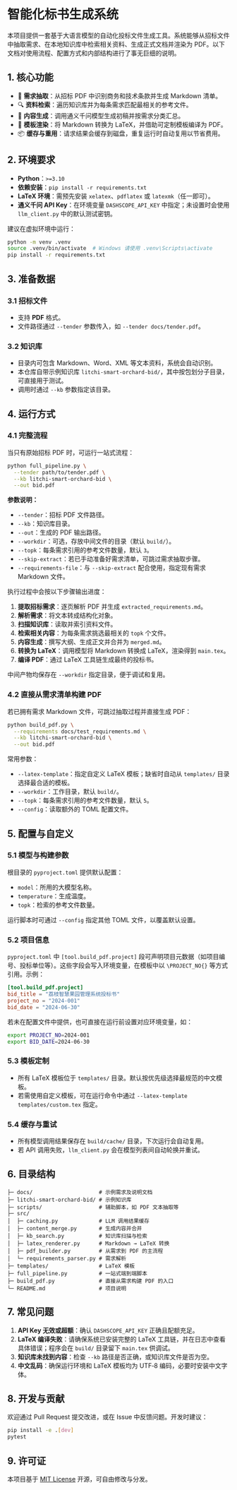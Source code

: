 # 智能化标书生成系统

本项目提供一套基于大语言模型的自动化投标文件生成工具。系统能够从招标文件中抽取需求、在本地知识库中检索相关资料、生成正式文档并渲染为 PDF。以下文档对使用流程、配置方式和内部结构进行了事无巨细的说明。

## 1. 核心功能
- 📄 **需求抽取**：从招标 PDF 中识别商务和技术条款并生成 Markdown 清单。
- 🔍 **资料检索**：遍历知识库并为每条需求匹配最相关的参考文件。
- 📝 **内容生成**：调用通义千问模型生成初稿并按需求分类汇总。
- 🧱 **模板渲染**：将 Markdown 转换为 LaTeX，并借助可定制模板编译为 PDF。
- 📦 **缓存与重用**：请求结果会缓存到磁盘，重复运行时自动复用以节省费用。

## 2. 环境要求
- **Python**：`>=3.10`
- **依赖安装**：`pip install -r requirements.txt`
- **LaTeX 环境**：需预先安装 `xelatex`、`pdflatex` 或 `latexmk`（任一即可）。
- **通义千问 API Key**：在环境变量 `DASHSCOPE_API_KEY` 中指定；未设置时会使用 `llm_client.py` 中的默认测试密钥。

建议在虚拟环境中运行：
```bash
python -m venv .venv
source .venv/bin/activate  # Windows 请使用 .venv\Scripts\activate
pip install -r requirements.txt
```

## 3. 准备数据
### 3.1 招标文件
- 支持 **PDF** 格式。
- 文件路径通过 `--tender` 参数传入，如 `--tender docs/tender.pdf`。

### 3.2 知识库
- 目录内可包含 Markdown、Word、XML 等文本资料，系统会自动识别。
- 本仓库自带示例知识库 `litchi-smart-orchard-bid/`，其中按包划分子目录，可直接用于测试。
- 调用时通过 `--kb` 参数指定该目录。

## 4. 运行方式
### 4.1 完整流程
当只有原始招标 PDF 时，可运行一站式流程：
```bash
python full_pipeline.py \
  --tender path/to/tender.pdf \
  --kb litchi-smart-orchard-bid \
  --out bid.pdf
```
**参数说明：**
- `--tender`：招标 PDF 文件路径。
- `--kb`：知识库目录。
- `--out`：生成的 PDF 输出路径。
- `--workdir`：可选，存放中间文件的目录（默认 `build/`）。
- `--topk`：每条需求引用的参考文件数量，默认 `3`。
- `--skip-extract`：若已手动准备好需求清单，可跳过需求抽取步骤。
- `--requirements-file`：与 `--skip-extract` 配合使用，指定现有需求 Markdown 文件。

执行过程中会按以下步骤输出进度：
1. **提取招标需求**：逐页解析 PDF 并生成 `extracted_requirements.md`。
2. **解析需求**：将文本转成结构化对象。
3. **扫描知识库**：读取并索引资料文件。
4. **检索相关内容**：为每条需求挑选最相关的 `topk` 个文件。
5. **内容生成**：撰写大纲、生成正文并合并为 `merged.md`。
6. **转换为 LaTeX**：调用模型将 Markdown 转换成 LaTeX，渲染得到 `main.tex`。
7. **编译 PDF**：通过 LaTeX 工具链生成最终的投标书。

中间产物均保存在 `--workdir` 指定目录，便于调试和复用。

### 4.2 直接从需求清单构建 PDF
若已拥有需求 Markdown 文件，可跳过抽取过程并直接生成 PDF：
```bash
python build_pdf.py \
  --requirements docs/test_requirements.md \
  --kb litchi-smart-orchard-bid \
  --out bid.pdf
```
常用参数：
- `--latex-template`：指定自定义 LaTeX 模板；缺省时自动从 `templates/` 目录选择最合适的模板。
- `--workdir`：工作目录，默认 `build/`。
- `--topk`：每条需求引用的参考文件数量，默认 `5`。
- `--config`：读取额外的 TOML 配置文件。

## 5. 配置与自定义
### 5.1 模型与构建参数
根目录的 `pyproject.toml` 提供默认配置：
- `model`：所用的大模型名称。
- `temperature`：生成温度。
- `topk`：检索的参考文件数量。

运行脚本时可通过 `--config` 指定其他 TOML 文件，以覆盖默认设置。

### 5.2 项目信息
`pyproject.toml` 中 `[tool.build_pdf.project]` 段可声明项目元数据（如项目编号、投标单位等）。这些字段会写入环境变量，在模板中以 `\PROJECT_NO{}` 等方式引用。示例：
```toml
[tool.build_pdf.project]
bid_title = "荔枝智慧果园管理系统投标书"
project_no = "2024-001"
bid_date = "2024-06-30"
```
若未在配置文件中提供，也可直接在运行前设置对应环境变量，如：
```bash
export PROJECT_NO=2024-001
export BID_DATE=2024-06-30
```

### 5.3 模板定制
- 所有 LaTeX 模板位于 `templates/` 目录。默认按优先级选择最规范的中文模板。
- 若需使用自定义模板，可在运行命令中通过 `--latex-template templates/custom.tex` 指定。

### 5.4 缓存与重试
- 所有模型调用结果保存在 `build/cache/` 目录，下次运行会自动复用。
- 若 API 调用失败，`llm_client.py` 会在模型列表间自动轮换并重试。

## 6. 目录结构
```
├─ docs/                     # 示例需求及说明文档
├─ litchi-smart-orchard-bid/ # 示例知识库
├─ scripts/                  # 辅助脚本，如 PDF 文本抽取等
├─ src/
│  ├─ caching.py             # LLM 调用结果缓存
│  ├─ content_merge.py       # 生成内容并合并
│  ├─ kb_search.py           # 知识库扫描与检索
│  ├─ latex_renderer.py      # Markdown → LaTeX 转换
│  ├─ pdf_builder.py         # 从需求到 PDF 的主流程
│  └─ requirements_parser.py # 需求解析
├─ templates/                # LaTeX 模板
├─ full_pipeline.py          # 一站式端到端脚本
├─ build_pdf.py              # 直接从需求构建 PDF 的入口
└─ README.md                 # 项目说明
```

## 7. 常见问题
1. **API Key 无效或超额**：确认 `DASHSCOPE_API_KEY` 正确且配额充足。
2. **LaTeX 编译失败**：请确保系统已安装完整的 LaTeX 工具链，并在日志中查看具体错误；程序会在 `build/` 目录留下 `main.tex` 供调试。
3. **知识库未找到内容**：检查 `--kb` 路径是否正确，或知识库文件是否为空。
4. **中文乱码**：确保运行环境和 LaTeX 模板均为 UTF‑8 编码，必要时安装中文字体。

## 8. 开发与贡献
欢迎通过 Pull Request 提交改进，或在 Issue 中反馈问题。开发时建议：
```bash
pip install -e .[dev]
pytest
```

## 9. 许可证
本项目基于 [MIT License](LICENSE) 开源，可自由修改与分发。
